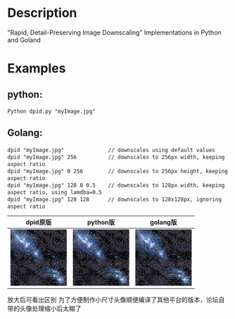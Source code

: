 # Description
"Rapid, Detail-Preserving Image Downscaling" Implementations in Python and Goland
# Examples
## python:
    Python dpid.py "myImage.jpg" 

## Golang:
    dpid "myImage.jpg"              // downscales using default values
    dpid "myImage.jpg" 256          // downscales to 256px width, keeping aspect ratio
    dpid "myImage.jpg" 0 256        // downscales to 256px height, keeping aspect ratio
    dpid "myImage.jpg" 128 0 0.5    // downscales to 128px width, keeping aspect ratio, using lamdba=0.5
    dpid "myImage.jpg" 128 128      // downscales to 128x128px, ignoring aspect ratio
|  dpid原版   | python版  |golang版|
|  ----  | ----  |----|
| ![dpid](https://github.com/Mishini/dpid/blob/master/nds.png)  | ![python](https://github.com/Mishini/dpid/blob/master/python.png) |![golang](https://github.com/Mishini/dpid/blob/master/golang.png)|



放大后可看出区别
为了方便制作小尺寸头像顺便编译了其他平台的版本，论坛自带的头像处理缩小后太糊了

